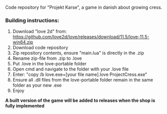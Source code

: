 Code repository for "Projekt Karse", a game in danish about growing cress.

### Building instructions:
1. Download "love 2d" from: https://github.com/love2d/love/releases/download/11.5/love-11.5-win64.zip
2. Download code repository
3. Zip repository contents, ensure "main.lua" is directly in the .zip
4. Rename zip-file from .zip to .love
5. Put .love in the love-portable folder
6. Open cmd and navigate to the folder with your .love file
7. Enter: "copy /b love.exe+[your file name].love ProjectCress.exe"
8. Ensure all .dll files from the love-portable folder remain in the same folder as your new .exe
9. Enjoy

**A built version of the game will be added to releases when the shop is fully implemented**